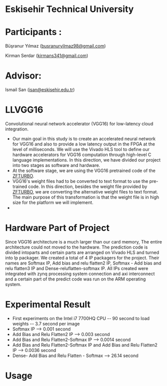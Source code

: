 # Eskisehir Technical University

# Participants :
   Büşranur Yılmaz (busranuryilmaz98@gmail.com)
   
   Kirman Serdar (kirmans341@gmail.com)
# Advisor:
   Ismail San (isan@eskisehir.edu.tr)
   
# LLVGG16
Convolutional neural network accelerator (VGG16) for low-latency cloud integration.
- Our main goal in this study is to create an accelerated neural network for VGG16 and also to provide a low latency output in the FPGA at the level of milliseconds. We will use the Vivado HLS tool to define our hardware accelerators for VGG16 computation through high-level C language implementations. In this direction, we have divided our project into two stages as software and hardware.
- At the software stage, we are using the VGG16 pretrained code of the [ZFTURBO](https://github.com/ZFTurbo/VGG16-Pretrained-C). 
- VGG16's weight files had to be converted to text format to use the pre-trained code. In this direction, besides the weight file provided by [ZFTURBO](https://github.com/ZFTurbo/VGG16-Pretrained-C), we are converting the alternative weight files to text format. The main purpose of this transformation is that the weight file is in high size for the platform we will implement.
- 
# Hardware Part of Project

Since VGG16 architecture is a much larger than our card memory, The entire architecture could not moved to the hardware. The prediction code is divided intoparts and certain parts are arranged on Vivado  HLS and turned into Ip packager. We created a total of 4 IP packagers for the project. Their names are Softmax IP, Add bias and relu flatten2 IP, Softmax - Add bias and relu flatten3 IP and Dense-reluflatten-softmax IP. All IPs created were integrated with zynq processing system connection and axi interconnect and a certain part of the predict code was run on the ARM operating system.

# Experimental Result
- First experiments on the Intel i7 7700HQ CPU -- 90 second to load weights
                                               -- 3.7 second per image
- Softmax IP --> 0.001 second
- Add Bias and Relu Flatten2 IP --> 0.003 second
- Add Bias and Relu Flatten2-Softmax IP --> 0.0014 second
- Add Bias and Relu Flatten2-Softmax IP and Add Bias and Relu Flatten2 IP --> 0.0036 second
- Dense- Add Bias and Relu Flatten - Softmax --> 26.14 second

# Usage


